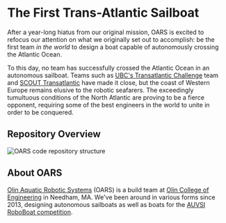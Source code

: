 # The First Trans-Atlantic Sailboat

After a year-long hiatus from our original mission, OARS is excited to refocus our attention on what we originally set
out to accomplish: be the first team *in the world* to design a boat capable of autonomously crossing the Atlantic Ocean.

To this day, no team has successfully crossed the Atlantic Ocean in an autonomous sailboat. Teams such as 
[UBC's Transatlantic Challenge](http://ubctransat.com/) team and [SCOUT Transatlantic](http://gotransat.com/) have made
it close, but the coast of Western Europe remains elusive to the robotic seafarers. The exceedingly tumultuous 
conditions of the North Atlantic are proving to be a fierce opponent, requiring some of the best engineers in the world
to unite in order to be conquered.

## Repository Overview

![OARS code repository structure](https://imgur.com/QBnZ7js.png)

## About OARS
[Olin Aquatic Robotic Systems](https://www.olinaquabots.com/) (OARS) is a build team at [Olin College of Engineering](http://www.olin.edu/)
in Needham, MA. We've been around in various forms since 2013, designing autonomous sailboats as well as boats for the
[AUVSI RoboBoat competition](http://www.robonation.org/competition/roboboat).
